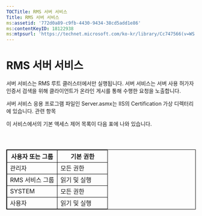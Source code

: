 ```yaml
---
TOCTitle: RMS 서버 서비스
Title: RMS 서버 서비스
ms:assetid: '772d0a89-c9fb-4430-9434-38cd5add1e86'
ms:contentKeyID: 18122938
ms:mtpsurl: 'https://technet.microsoft.com/ko-kr/library/Cc747566(v=WS.10)'
---
```


RMS 서버 서비스
===============

서버 서비스는 RMS 루트 클러스터에서만 실행됩니다. 서버 서비스는 서버 사용 허가자 인증서 검색을 위해 클라이언트가 온라인 게시를 통해 수행한 요청을 노출합니다.

서버 서비스 응용 프로그램 파일인 Server.asmx는 IIS의 Certification 가상 디렉터리에 있습니다. 관련 항목

이 서비스에서의 기본 액세스 제어 목록이 다음 표에 나와 있습니다.

###  

 
<table style="border:1px solid black;">
<colgroup>
<col width="50%" />
<col width="50%" />
</colgroup>
<thead>
<tr class="header">
<th style="border:1px solid black;" >사용자 또는 그룹</th>
<th style="border:1px solid black;" >기본 권한</th>
</tr>
</thead>
<tbody>
<tr class="odd">
<td style="border:1px solid black;">관리자</td>
<td style="border:1px solid black;">모든 권한</td>
</tr>
<tr class="even">
<td style="border:1px solid black;">RMS 서비스 그룹</td>
<td style="border:1px solid black;">읽기 및 실행</td>
</tr>
<tr class="odd">
<td style="border:1px solid black;">SYSTEM</td>
<td style="border:1px solid black;">모든 권한</td>
</tr>
<tr class="even">
<td style="border:1px solid black;">사용자</td>
<td style="border:1px solid black;">읽기 및 실행</td>
</tr>
</tbody>
</table>
